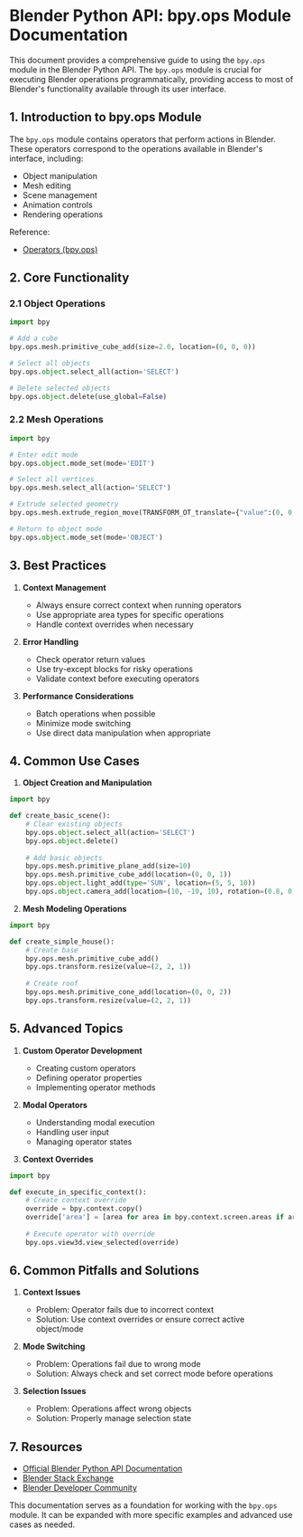 # Blender Python API: bpy.ops Module Documentation

This document provides a comprehensive guide to using the `bpy.ops` module in the Blender Python API. The `bpy.ops` module is crucial for executing Blender operations programmatically, providing access to most of Blender's functionality available through its user interface.

## 1. Introduction to bpy.ops Module

The `bpy.ops` module contains operators that perform actions in Blender. These operators correspond to the operations available in Blender's interface, including:
- Object manipulation
- Mesh editing
- Scene management
- Animation controls
- Rendering operations

Reference:
- [Operators (bpy.ops)](https://docs.blender.org/api/current/bpy.ops.html)

## 2. Core Functionality

### 2.1 Object Operations
```python
import bpy

# Add a cube
bpy.ops.mesh.primitive_cube_add(size=2.0, location=(0, 0, 0))

# Select all objects
bpy.ops.object.select_all(action='SELECT')

# Delete selected objects
bpy.ops.object.delete(use_global=False)
```

### 2.2 Mesh Operations
```python
import bpy

# Enter edit mode
bpy.ops.object.mode_set(mode='EDIT')

# Select all vertices
bpy.ops.mesh.select_all(action='SELECT')

# Extrude selected geometry
bpy.ops.mesh.extrude_region_move(TRANSFORM_OT_translate={"value":(0, 0, 2)})

# Return to object mode
bpy.ops.object.mode_set(mode='OBJECT')
```

## 3. Best Practices

1. **Context Management**
   - Always ensure correct context when running operators
   - Use appropriate area types for specific operations
   - Handle context overrides when necessary

2. **Error Handling**
   - Check operator return values
   - Use try-except blocks for risky operations
   - Validate context before executing operators

3. **Performance Considerations**
   - Batch operations when possible
   - Minimize mode switching
   - Use direct data manipulation when appropriate

## 4. Common Use Cases

1. **Object Creation and Manipulation**
```python
import bpy

def create_basic_scene():
    # Clear existing objects
    bpy.ops.object.select_all(action='SELECT')
    bpy.ops.object.delete()
    
    # Add basic objects
    bpy.ops.mesh.primitive_plane_add(size=10)
    bpy.ops.mesh.primitive_cube_add(location=(0, 0, 1))
    bpy.ops.object.light_add(type='SUN', location=(5, 5, 10))
    bpy.ops.object.camera_add(location=(10, -10, 10), rotation=(0.8, 0, 0.8))
```

2. **Mesh Modeling Operations**
```python
import bpy

def create_simple_house():
    # Create base
    bpy.ops.mesh.primitive_cube_add()
    bpy.ops.transform.resize(value=(2, 2, 1))
    
    # Create roof
    bpy.ops.mesh.primitive_cone_add(location=(0, 0, 2))
    bpy.ops.transform.resize(value=(2, 2, 1))
```

## 5. Advanced Topics

1. **Custom Operator Development**
   - Creating custom operators
   - Defining operator properties
   - Implementing operator methods

2. **Modal Operators**
   - Understanding modal execution
   - Handling user input
   - Managing operator states

3. **Context Overrides**
```python
import bpy

def execute_in_specific_context():
    # Create context override
    override = bpy.context.copy()
    override['area'] = [area for area in bpy.context.screen.areas if area.type == 'VIEW_3D'][0]
    
    # Execute operator with override
    bpy.ops.view3d.view_selected(override)
```

## 6. Common Pitfalls and Solutions

1. **Context Issues**
   - Problem: Operator fails due to incorrect context
   - Solution: Use context overrides or ensure correct active object/mode

2. **Mode Switching**
   - Problem: Operations fail due to wrong mode
   - Solution: Always check and set correct mode before operations

3. **Selection Issues**
   - Problem: Operations affect wrong objects
   - Solution: Properly manage selection state

## 7. Resources

- [Official Blender Python API Documentation](https://docs.blender.org/api/current/)
- [Blender Stack Exchange](https://blender.stackexchange.com/)
- [Blender Developer Community](https://devtalk.blender.org/)

This documentation serves as a foundation for working with the `bpy.ops` module. It can be expanded with more specific examples and advanced use cases as needed.

